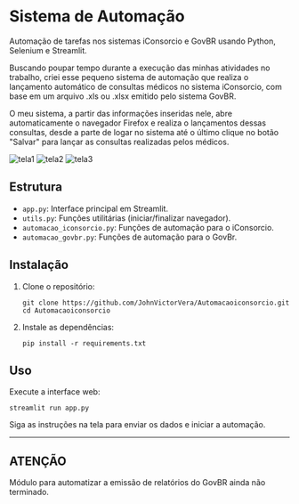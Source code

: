 # Sistema de Automação

Automação de tarefas nos sistemas iConsorcio e GovBR usando Python, Selenium e Streamlit.

Buscando poupar tempo durante a execução das minhas atividades no trabalho, criei esse pequeno sistema de automação que realiza o lançamento automático de consultas médicos no sistema iConsorcio, com base  em um arquivo .xls ou .xlsx emitido pelo sistema GovBR.

O meu sistema, a partir das informações inseridas nele, abre automaticamente o navegador Firefox e  realiza o lançamentos dessas consultas, desde a parte de logar no sistema até o último clique no botão "Salvar" para lançar as consultas realizadas pelos médicos.

![tela1](https://private-user-images.githubusercontent.com/203187817/456685376-412cff5e-001e-4f88-b633-9d0c27030360.png?jwt=eyJhbGciOiJIUzI1NiIsInR5cCI6IkpXVCJ9.eyJpc3MiOiJnaXRodWIuY29tIiwiYXVkIjoicmF3LmdpdGh1YnVzZXJjb250ZW50LmNvbSIsImtleSI6ImtleTUiLCJleHAiOjE3NTAyNzYzMjUsIm5iZiI6MTc1MDI3NjAyNSwicGF0aCI6Ii8yMDMxODc4MTcvNDU2Njg1Mzc2LTQxMmNmZjVlLTAwMWUtNGY4OC1iNjMzLTlkMGMyNzAzMDM2MC5wbmc_WC1BbXotQWxnb3JpdGhtPUFXUzQtSE1BQy1TSEEyNTYmWC1BbXotQ3JlZGVudGlhbD1BS0lBVkNPRFlMU0E1M1BRSzRaQSUyRjIwMjUwNjE4JTJGdXMtZWFzdC0xJTJGczMlMkZhd3M0X3JlcXVlc3QmWC1BbXotRGF0ZT0yMDI1MDYxOFQxOTQ3MDVaJlgtQW16LUV4cGlyZXM9MzAwJlgtQW16LVNpZ25hdHVyZT05YjNjMzA4NTQyMjY5ZTc2MDBhY2FkZjlmNjJjODg0NThmMzViNTEyMmU2NDAyOTllY2M1OGJiNWQxNWNhNGM0JlgtQW16LVNpZ25lZEhlYWRlcnM9aG9zdCJ9.-BphZvwnJ3OvJjHfHbs5dumajcxjKdPT_1W2Qd9blqc)
![tela2](https://private-user-images.githubusercontent.com/203187817/456685378-a2586bf7-8a24-4445-b680-8efc7dcd17c1.png?jwt=eyJhbGciOiJIUzI1NiIsInR5cCI6IkpXVCJ9.eyJpc3MiOiJnaXRodWIuY29tIiwiYXVkIjoicmF3LmdpdGh1YnVzZXJjb250ZW50LmNvbSIsImtleSI6ImtleTUiLCJleHAiOjE3NTAyNzYzMjUsIm5iZiI6MTc1MDI3NjAyNSwicGF0aCI6Ii8yMDMxODc4MTcvNDU2Njg1Mzc4LWEyNTg2YmY3LThhMjQtNDQ0NS1iNjgwLThlZmM3ZGNkMTdjMS5wbmc_WC1BbXotQWxnb3JpdGhtPUFXUzQtSE1BQy1TSEEyNTYmWC1BbXotQ3JlZGVudGlhbD1BS0lBVkNPRFlMU0E1M1BRSzRaQSUyRjIwMjUwNjE4JTJGdXMtZWFzdC0xJTJGczMlMkZhd3M0X3JlcXVlc3QmWC1BbXotRGF0ZT0yMDI1MDYxOFQxOTQ3MDVaJlgtQW16LUV4cGlyZXM9MzAwJlgtQW16LVNpZ25hdHVyZT02MThkOTNhYTU5NDkxYTQxMTU2ZjVhY2FjMjFmMGU4NjAwZTRkMmIyMjQ3OGUwN2Y4YzUzOTg4ZTRiNTVkYWFhJlgtQW16LVNpZ25lZEhlYWRlcnM9aG9zdCJ9.jd8q9l48iogUbTJP9Jmc_aKBdywcOHI8YKbq_cXLCA0)
![tela3](https://private-user-images.githubusercontent.com/203187817/456685810-75c58848-f912-4c81-8a6d-38d0e9e7b1e2.png?jwt=eyJhbGciOiJIUzI1NiIsInR5cCI6IkpXVCJ9.eyJpc3MiOiJnaXRodWIuY29tIiwiYXVkIjoicmF3LmdpdGh1YnVzZXJjb250ZW50LmNvbSIsImtleSI6ImtleTUiLCJleHAiOjE3NTAyNzYzMjUsIm5iZiI6MTc1MDI3NjAyNSwicGF0aCI6Ii8yMDMxODc4MTcvNDU2Njg1ODEwLTc1YzU4ODQ4LWY5MTItNGM4MS04YTZkLTM4ZDBlOWU3YjFlMi5wbmc_WC1BbXotQWxnb3JpdGhtPUFXUzQtSE1BQy1TSEEyNTYmWC1BbXotQ3JlZGVudGlhbD1BS0lBVkNPRFlMU0E1M1BRSzRaQSUyRjIwMjUwNjE4JTJGdXMtZWFzdC0xJTJGczMlMkZhd3M0X3JlcXVlc3QmWC1BbXotRGF0ZT0yMDI1MDYxOFQxOTQ3MDVaJlgtQW16LUV4cGlyZXM9MzAwJlgtQW16LVNpZ25hdHVyZT0yNDdhNjRhOGQ1MDhjZTdiYWFhZmY1ZjQxZDRkNjI2NzQyN2NjZDk0ZWUyOTlhNGZkYWE3NTdmYjI0ZTU2OWE2JlgtQW16LVNpZ25lZEhlYWRlcnM9aG9zdCJ9.5y1GfVVSCmesL3K0wyzSrmLKm92rijJpCqtLgJn0Ibg)

## Estrutura

- `app.py`: Interface principal em Streamlit.
- `utils.py`: Funções utilitárias (iniciar/finalizar navegador).
- `automacao_iconsorcio.py`: Funções de automação para o iConsorcio.
- `automacao_govbr.py`: Funções de automação para o GovBr.

## Instalação

1. Clone o repositório:
   ```
   git clone https://github.com/JohnVictorVera/Automacaoiconsorcio.git
   cd Automacaoiconsorcio
   ```

2. Instale as dependências:
   ```
   pip install -r requirements.txt
   ```

## Uso

Execute a interface web:
```
streamlit run app.py
```

Siga as instruções na tela para enviar os dados e iniciar a automação.

---

## ATENÇÃO

Módulo para automatizar a emissão de relatórios do GovBR ainda não terminado.
